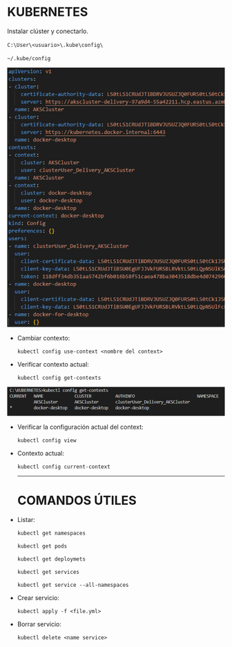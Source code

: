 # **KUBERNETES**

Instalar clúster y conectarlo.

`C:\User\<usuario>\.kube\config\`

`~/.kube/config`

![1715022133774.png](./IMAGES/1715022133774.png)


* Cambiar contexto:

  ```
  kubectl config use-context <nombre del context>
  ```
* Verificar contexto actual:

  ```
  kubectl config get-contexts
  ```

![1715022307701.png](./IMAGES/1715022307701.png)

* Verificar la configuración actual del context:

  ```
  kubectl config view
  ```
* Contexto actual:

  ```
  kubectl config current-context
  ```
  ---

  # **COMANDOS ÚTILES**
* Listar:

  ```
  kubectl get namespaces
  ```
  ```
  kubectl get pods
  ```
  ```
  kubectl get deploymets
  ```
  ```
  kubectl get services
  ```
  ```
  kubectl get service --all-namespaces
  ```
* Crear servicio:

  ```
  kubectl apply -f <file.yml>
  ```
* Borrar servicio:

  ```
  kubectl delete <name service>
  ```
